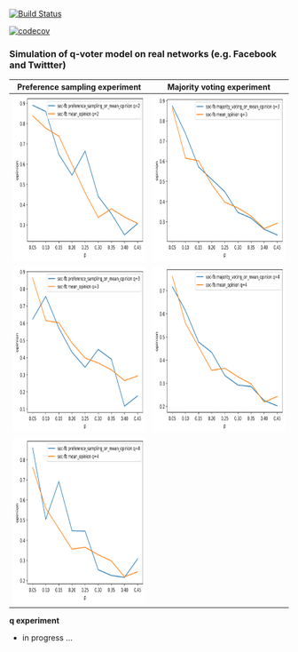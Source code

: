 [![Build Status](https://travis-ci.com/robertjankowski/real-q-voter.svg?token=xJWSE2zxzWsgsf4jc3ef&branch=master)](https://travis-ci.com/robertjankowski/real-q-voter)

[![codecov](https://codecov.io/gh/robertjankowski/real-q-voter/branch/master/graph/badge.svg)](https://codecov.io/gh/robertjankowski/real-q-voter)

### Simulation of q-voter model on real networks (e.g. Facebook and Twittter)


| **Preference sampling experiment**  	|   **Majority voting experiment** 	|  
|:--------:	|:------:	| 
|   <img src="figures/preference_sampling_q_2.png" width="400" height="300"/>	|  <img src="figures/majority_voting_q_3.png" width="400" height="300"/> 	| 
|   <img src="figures/preference_sampling_q_3.png" width="400" height="300"/>	| <img src="figures/majority_voting_q_4.png" width="400" height="300"/>  	| 
|   <img src="figures/preference_sampling_q_4.png" width="400" height="300"/>	|   	| 


**q experiment**
 - in progress ...
